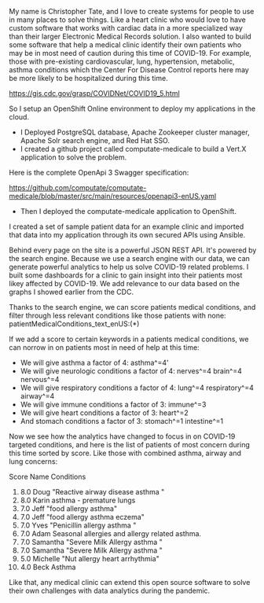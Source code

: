 My name is Christopher Tate, and I love to create systems for people to use in many places to solve things. Like a heart clinic who would love to have custom software that works with cardiac data in a more specialized way than their larger Electronic Medical Records solution. I also wanted to build some software that help a medical clinic identify their own patients who may be in most need of caution during this time of COVID-19. For example, those with pre-existing cardiovascular, lung, hypertension, metabolic, asthma conditions which the Center For Disease Control reports here may be more likely to be hospitalized during this time. 

https://gis.cdc.gov/grasp/COVIDNet/COVID19_5.html

So I setup an OpenShift Online environment to deploy my applications in the cloud. 

* I Deployed PostgreSQL database, Apache Zookeeper cluster manager, Apache Solr search engine, and Red Hat SSO. 
* I created a github project called computate-medicale to build a Vert.X application to solve the problem. 

Here is the complete OpenApi 3 Swagger specification: 

https://github.com/computate/computate-medicale/blob/master/src/main/resources/openapi3-enUS.yaml

* Then I deployed the computate-medicale application to OpenShift. 

I created a set of sample patient data for an example clinic and imported that data into my application through its own secured APIs using Ansible. 

Behind every page on the site is a powerful JSON REST API. It's powered by the search engine. Because we use a search engine with our data, we can generate powerful analytics to help us solve COVID-19 related problems. I built some dashboards for a clinic to gain insight into their patients most likey affected by COVID-19. We add relevance to our data based on the graphs I showed earlier from the CDC. 

Thanks to the search engine, we can score patients medical conditions, and filter through less relevant conditions like those patients with none: patientMedicalConditions_text_enUS:(*)

If we add a score to certain keywords in a patients medical conditions, we can norrow in on patients most in need of help at this time: 

* We will give asthma a factor of 4: asthma^=4'
* We will give neurologic conditions a factor of 4: nerves^=4 brain^=4 nervous^=4
* We will give respiratory conditions a factor of 4: lung^=4 respiratory^=4 airway^=4
* We will give immune conditions a factor of 3: immune^=3
* We will give heart conditions a factor of 3: heart^=2
* And stomach conditions a factor of 3: stomach^=1 intestine^=1

Now we see how the analytics have changed to focus in on COVID-19 targeted conditions, and here is the list of patients of most concern during this time sorted by score. Like those with combined asthma, airway and lung concerns: 

   Score Name Conditions
1. 8.0   Doug     "Reactive airway disease  asthma "
2. 8.0   Karin    asthma - premature lungs
3. 7.0   Jeff     "food allergy  asthma"
4. 7.0   Jeff     "food allergy  asthma  eczema"
5. 7.0   Yves     "Penicillin allergy  asthma "
6. 7.0   Adam     Seasonal allergies and allergy related asthma.
7. 7.0   Samantha "Severe Milk Allergy  asthma "
8. 7.0   Samantha "Severe Milk Allergy  asthma "
9. 5.0   Michelle "Nut allergy  heart arrhythmia"
10. 4.0  Beck     Asthma

Like that, any medical clinic can extend this open source software to solve their own challenges with data analytics during the pandemic. 

